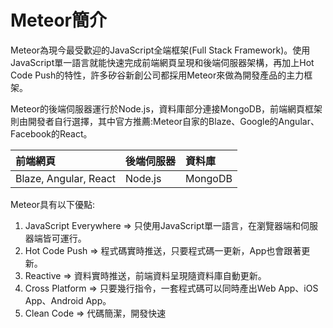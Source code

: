# Meteor簡介

Meteor為現今最受歡迎的JavaScript全端框架\(Full Stack Framework\)。使用JavaScript單一語言就能快速完成前端網頁呈現和後端伺服器架構，再加上Hot Code Push的特性，許多矽谷新創公司都採用Meteor來做為開發產品的主力框架。

Meteor的後端伺服器運行於Node.js，資料庫部分連接MongoDB，前端網頁框架則由開發者自行選擇，其中官方推薦:Meteor自家的Blaze、Google的Angular、Facebook的React。

| 前端網頁 | 後端伺服器 | 資料庫 |
| :--- | :--- | :--- |
| Blaze, Angular, React | Node.js | MongoDB |

Meteor具有以下優點:

1. JavaScript Everywhere =&gt; 只使用JavaScript單一語言，在瀏覽器端和伺服器端皆可運行。
2. Hot Code Push =&gt; 程式碼實時推送，只要程式碼一更新，App也會跟著更新。
3. Reactive =&gt; 資料實時推送，前端資料呈現隨資料庫自動更新。
4. Cross Platform =&gt; 只要幾行指令，一套程式碼可以同時產出Web App、iOS App、Android App。
5. Clean Code =&gt; 代碼簡潔，開發快速



